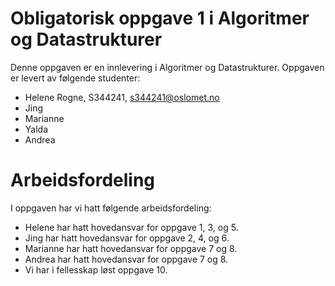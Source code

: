 # Obligatorisk oppgave 1 i Algoritmer og Datastrukturer

Denne oppgaven er en innlevering i Algoritmer og Datastrukturer. 
Oppgaven er levert av følgende studenter:
* Helene Rogne, S344241, s344241@oslomet.no
* Jing
* Marianne
* Yalda 
* Andrea 

# Arbeidsfordeling

I oppgaven har vi hatt følgende arbeidsfordeling:
* Helene har hatt hovedansvar for oppgave 1, 3, og 5. 
* Jing har hatt hovedansvar for oppgave 2, 4, og 6. 
* Marianne har hatt hovedansvar for oppgave 7 og 8. 
* Andrea har hatt hovedansvar for oppgave 7 og 8. 
* Vi har i fellesskap løst oppgave 10. 

